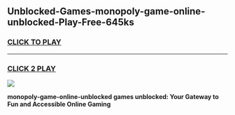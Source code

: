 
## Unblocked-Games-monopoly-game-online-unblocked-Play-Free-645ks
<h3>
<a href="https://premium76.site?title=monopoly-game-online-unblocked&ref=09A">CLICK TO PLAY</a></h3>
<hr>

<h3>
<a href="https://premium76.site?title=monopoly-game-online-unblocked&ref=09A">CLICK 2 PLAY</a>
  
</h3>

<a href="https://premium76.site?title=monopoly-game-online-unblocked&ref=09A"><img src="https://clearcache.store/games.png"></a>


**monopoly-game-online-unblocked games unblocked: Your Gateway to Fun and Accessible Online Gaming**
